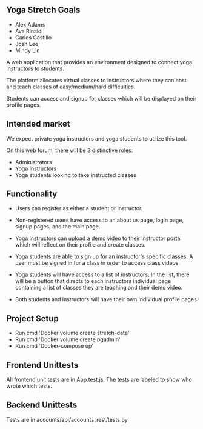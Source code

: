 ## Yoga Stretch Goals

* Alex Adams
* Ava Rinaldi
* Carlos Castillo
* Josh Lee
* Mindy Lin

A web application that provides an environment designed to connect yoga instructors to students.

The platform allocates virtual classes to instructors where they can host and teach classes of easy/medium/hard difficulties.

Students can access and signup for classes which will be displayed on their profile pages.


## Intended market

We expect private yoga instructors and yoga students to utilize this tool. 

On this web forum, there will be 3 distinctive roles:
* Administrators
* Yoga Instructors
* Yoga students looking to take instructed classes

## Functionality

  * Users can register as either a student or instructor.

  * Non-registered users have access to an about us page, login page, signup pages, and the main page.

  * Yoga instructors can upload a demo video to their instructor portal which will reflect on their profile and create classes.

  * Yoga students are able to sign up for an instructor's specific classes. A user must be signed in for a class in order to access class videos.

  * Yoga students will have access to a list of instructors. In the list, there will be a button that directs to each instructors individual page containing a list of classes they are teaching and their demo video.

  * Both students and instructors will have their own individual profile pages

## Project Setup
* Run cmd 'Docker volume create stretch-data'
* Run cmd 'Docker volume create pgadmin'
* Run cmd 'Docker-compose up'

## Frontend Unittests
All frontend unit tests are in App.test.js. The tests are labeled to show who wrote which tests.

## Backend Unittests
Tests are in accounts/api/accounts_rest/tests.py